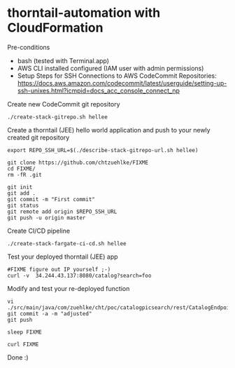 # thorntail-automation with CloudFormation

Pre-conditions

- bash (tested with Terminal.app)
- AWS CLI installed configured (IAM user with admin permissions)
- Setup Steps for SSH Connections to AWS CodeCommit Repositories: https://docs.aws.amazon.com/codecommit/latest/userguide/setting-up-ssh-unixes.html?icmpid=docs_acc_console_connect_np

Create new CodeCommit git repository

    ./create-stack-gitrepo.sh hellee

Create a thorntail (JEE) hello world application and push to your newly created git repository

    export REPO_SSH_URL=$(./describe-stack-gitrepo-url.sh hellee)
    
    git clone https://github.com/chtzuehlke/FIXME
    cd FIXME/
    rm -fR .git

    git init
    git add .
    git commit -m "First commit"
    git status
    git remote add origin $REPO_SSH_URL
    git push -u origin master

Create CI/CD pipeline

    ./create-stack-fargate-ci-cd.sh hellee

Test your deployed thorntail (JEE) app

    #FIXME figure out IP yourself ;-)
    curl -v  34.244.43.137:8080/catalog?search=foo

Modify and test your re-deployed function

    vi ./src/main/java/com/zuehlke/cht/poc/catalogpicsearch/rest/CatalogEndpoint.java
    git commit -a -m "adjusted"
    git push

    sleep FIXME

    curl FIXME

Done :)
